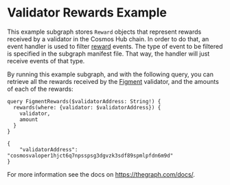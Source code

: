 # Validator Rewards Example

This example subgraph stores `Reward` objects that represent rewards received by a validator in the Cosmos Hub chain. In order to do that, an event handler is used to filter [reward](https://github.com/cosmos/cosmos-sdk/blob/13378bd2cfb9695da6477494e449b0a3bca9bc94/x/distribution/spec/06_events.md) events. The type of event to be filtered is specified in the subgraph manifest file. That way, the handler will just receive events of that type.

By running this example subgraph, and with the following query, you can retrieve all the rewards received by the [Figment](https://atomscan.com/validators/cosmosvaloper1hjct6q7npsspsg3dgvzk3sdf89spmlpfdn6m9d) validator, and the amounts of each of the rewards:

```
query FigmentRewards($validatorAddress: String!) {
  rewards(where: {validator: $validatorAddress}) {
    validator,
    amount
  }
}
```
```
{
    "validatorAddress": "cosmosvaloper1hjct6q7npsspsg3dgvzk3sdf89spmlpfdn6m9d"
}
```
For more information see the docs on https://thegraph.com/docs/.
